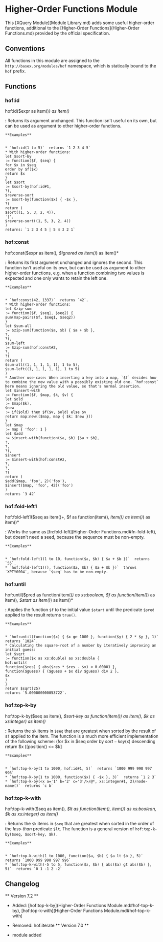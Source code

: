 
# Higher-Order Functions Module
 


 
This [XQuery Module](Module Library.md) adds some useful higher-order functions, additional to the [Higher-Order Functions](Higher-Order Functions.md) provided by the official specification. 

 
## Conventions

All functions in this module are assigned to the `http://basex.org/modules/hof` namespace, which is statically bound to the `hof` prefix. 

 
## Functions

### hof:id

hof:id($expr as item()*) as item()*

:   Returns its argument unchanged. This function isn't useful on its own, but can be used as argument to other higher-order functions. 

    **Examples**


    * `hof:id(1 to 5)`  returns `1 2 3 4 5`
    * With higher-order functions: 
    let $sort-by
    := function($f, $seq) {
    for $x in $seq
    order by $f($x)
    return $x
    }
    let $sort
    := $sort-by(hof:id#1,
    ?),
    $reverse-sort
    := $sort-by(function($x) { -$x },
    ?)
    return (
    $sort((1, 5, 3, 2, 4)),
    '|',
    $reverse-sort((1, 5, 3, 2, 4))
    )
    returns: `1 2 3 4 5 | 5 4 3 2 1`


### hof:const

hof:const($expr as item()*, $ignored as item()*) as item()*

:   Returns its first argument unchanged and ignores the second. This function isn't useful on its own, but can be used as argument to other higher-order functions, e.g. when a function combining two values is expected and one only wants to retain the left one. 

    **Examples**


    * `hof:const(42, 1337)`  returns `42`. 
    * With higher-order functions: 
    let $zip-sum
    := function($f, $seq1, $seq2) {
    sum(map-pairs($f, $seq1, $seq2))
    }
    let $sum-all
    := $zip-sum(function($a, $b) { $a + $b },
    ?,
    ?),
    $sum-left
    := $zip-sum(hof:const#2,
    ?,
    ?)
    return (
    $sum-all((1, 1, 1, 1, 1), 1 to 5),
    $sum-left((1, 1, 1, 1, 1), 1 to 5)
    )
    * Another use-case: When inserting a key into a map, `$f` decides how to combine the new value with a possibly existing old one. `hof:const` here means ignoring the old value, so that's normal insertion. 
    let $insert-with
    := function($f, $map, $k, $v) {
    let $old
    := $map($k),
    $new
    := if($old) then $f($v, $old) else $v
    return map:new(($map, map { $k: $new }))
    }
    let $map
    := map { 'foo': 1 }
    let $add
    := $insert-with(function($a, $b) {$a + $b},
    ?,
    ?,
    ?),
    $insert
    := $insert-with(hof:const#2,
    ?,
    ?,
    ?)
    return (
    $add($map, 'foo', 2)('foo'),
    $insert($map, 'foo', 42)('foo')
    )
    returns `3 42`


### hof:fold-left1

hof:fold-left1($seq as item()+, $f as function(item()*, item()) as item()*) as item()*

:   Works the same as [fn:fold-left](Higher-Order Functions.md#fn-fold-left), but doesn't need a seed, because the sequence must be non-empty. 

    **Examples**


    * `hof:fold-left1(1 to 10, function($a, $b) { $a + $b })`  returns `55`. 
    * `hof:fold-left1((), function($a, $b) { $a + $b })`  throws `XPTY0004`, because `$seq` has to be non-empty. 


### hof:until

hof:until($pred as function(item()*) as xs:boolean, $f as function(item()*) as item()*, $start as item()*) as item()*

:   Applies the function `$f` to the initial value `$start` until the predicate `$pred` applied to the result returns `true()`. 

    **Examples**


    * `hof:until(function($x) { $x ge 1000 }, function($y) { 2 * $y }, 1)`  returns `1024`. 
    * Calculating the square-root of a number by iteratively improving an initial guess: 
    let $sqrt
    := function($x as xs:double) as xs:double {
    hof:until(
    function($res) { abs($res * $res - $x) < 0.00001 },
    function($guess) { ($guess + $x div $guess) div 2 },
    $x
    )
    }
    return $sqrt(25)
    returns `5.000000000053722`. 


### hof:top-k-by

hof:top-k-by($seq as item()*, $sort-key as function(item()) as item(), $k as xs:integer) as item()*

:   Returns the `$k` items in `$seq` that are greatest when sorted by the result of `$f` applied to the item. The function is a much more efficient implementation of the following scheme:     (for $x in $seq
    order by $sort-key($x) descending
    return $x
    )[position() <= $k]


    **Examples**


    * `hof:top-k-by(1 to 1000, hof:id#1, 5)`  returns `1000 999 998 997 996`
    * `hof:top-k-by(1 to 1000, function($x) { -$x }, 3)`  returns `1 2 3`
    * `hof:top-k-by(<x a='1' b='2' c='3'/>/@*, xs:integer#1, 2)/node-name()`  returns `c b`


### hof:top-k-with

hof:top-k-with($seq as item()*, $lt as function(item(), item()) as xs:boolean, $k as xs:integer) as item()*

:   Returns the `$k` items in `$seq` that are greatest when sorted in the order of the _less-than_ predicate `$lt`. The function is a general version of `hof:top-k-by($seq, $sort-key, $k)`. 

    **Examples**


    * `hof:top-k-with(1 to 1000, function($a, $b) { $a lt $b }, 5)`  returns `1000 999 998 997 996`
    * `hof:top-k-with(-5 to 5, function($a, $b) { abs($a) gt abs($b) }, 5)`  returns `0 1 -1 2 -2`

 
## Changelog
** Version 7.2 **

 * Added: [hof:top-k-by](Higher-Order Functions Module.md#hof-top-k-by), [hof:top-k-with](Higher-Order Functions Module.md#hof-top-k-with)
 * Removed: hof:iterate 
** Version 7.0 **

 * module added 
